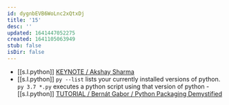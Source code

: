 ```yaml
---
id: dygnbEVB6WoLnc2xQtxDj
title: '15'
desc: ''
updated: 1641447052275
created: 1641105063949
stub: false
isDir: false
---
```

   
-  [[s.l.python]] [KEYNOTE / Akshay Sharma](https://youtu.be/Jmly1Jfbhak?list=PL2Uw4_HvXqvYk1Y5P8kryoyd83L_0Uk5K)
  -  [[s.l.python]] `py --list` lists your currently installed versions of python. `py 3.7 *.py` executes a python script using that version of python
    -  [[s.l.python]] [TUTORIAL / Bernát Gabor / Python Packaging Demystified](https://youtu.be/ApDThpsr2Fw?list=PL2Uw4_HvXqvYk1Y5P8kryoyd83L_0Uk5K)
